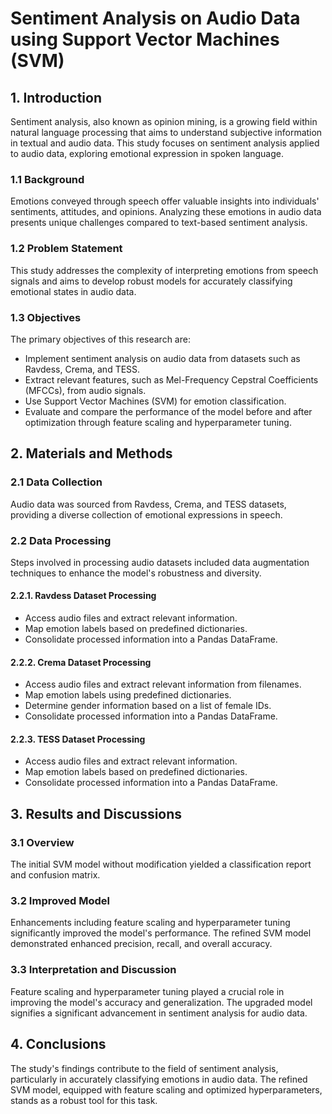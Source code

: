 # Sentiment Analysis on Audio Data using Support Vector Machines (SVM)

## 1. Introduction

Sentiment analysis, also known as opinion mining, is a growing field within natural language processing that aims to understand subjective information in textual and audio data. This study focuses on sentiment analysis applied to audio data, exploring emotional expression in spoken language.

### 1.1 Background

Emotions conveyed through speech offer valuable insights into individuals' sentiments, attitudes, and opinions. Analyzing these emotions in audio data presents unique challenges compared to text-based sentiment analysis.

### 1.2 Problem Statement

This study addresses the complexity of interpreting emotions from speech signals and aims to develop robust models for accurately classifying emotional states in audio data.

### 1.3 Objectives

The primary objectives of this research are:
- Implement sentiment analysis on audio data from datasets such as Ravdess, Crema, and TESS.
- Extract relevant features, such as Mel-Frequency Cepstral Coefficients (MFCCs), from audio signals.
- Use Support Vector Machines (SVM) for emotion classification.
- Evaluate and compare the performance of the model before and after optimization through feature scaling and hyperparameter tuning.

## 2. Materials and Methods

### 2.1 Data Collection

Audio data was sourced from Ravdess, Crema, and TESS datasets, providing a diverse collection of emotional expressions in speech.

### 2.2 Data Processing

Steps involved in processing audio datasets included data augmentation techniques to enhance the model's robustness and diversity.

#### 2.2.1. Ravdess Dataset Processing

- Access audio files and extract relevant information.
- Map emotion labels based on predefined dictionaries.
- Consolidate processed information into a Pandas DataFrame.

#### 2.2.2. Crema Dataset Processing

- Access audio files and extract relevant information from filenames.
- Map emotion labels using predefined dictionaries.
- Determine gender information based on a list of female IDs.
- Consolidate processed information into a Pandas DataFrame.

#### 2.2.3. TESS Dataset Processing

- Access audio files and extract relevant information.
- Map emotion labels based on predefined dictionaries.
- Consolidate processed information into a Pandas DataFrame.

## 3. Results and Discussions

### 3.1 Overview

The initial SVM model without modification yielded a classification report and confusion matrix.

### 3.2 Improved Model

Enhancements including feature scaling and hyperparameter tuning significantly improved the model's performance. The refined SVM model demonstrated enhanced precision, recall, and overall accuracy.

### 3.3 Interpretation and Discussion

Feature scaling and hyperparameter tuning played a crucial role in improving the model's accuracy and generalization. The upgraded model signifies a significant advancement in sentiment analysis for audio data.

## 4. Conclusions

The study's findings contribute to the field of sentiment analysis, particularly in accurately classifying emotions in audio data. The refined SVM model, equipped with feature scaling and optimized hyperparameters, stands as a robust tool for this task.

